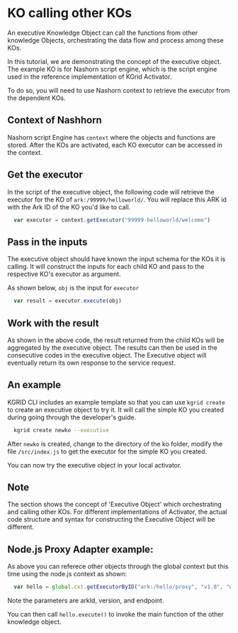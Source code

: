 # KO calling other KOs

An executive Knowledge Object can call the functions from other knowledge Objects, orchestrating the data flow and process among these KOs.

In this tutorial, we are demonstrating the concept of the executive object. The example KO is  for Nashorn script engine, which is the script engine used in the reference implementation of KGrid Activator.

To do so, you will need to use Nashorn context to retrieve the executor from the dependent KOs.


## Context of Nashhorn
Nashorn script Engine has `context` where the objects and functions are stored. After the KOs are activated, each KO executor can be accessed in the context.

## Get the executor

In the script of the executive object, the following code will retrieve the executor for the KO of `ark:/99999/helloworld/`. You will replace this ARK id with the Ark ID of the KO you'd like to call.

``` javascript
  var executor = context.getExecutor("99999-helloworld/welcome")
```

## Pass in the inputs

The executive object should have known the input schema for the KOs it is calling. It will construct the inputs for each child KO and pass to the respective KO's executor as argument.

As shown below, `obj` is the input for `executor`

```javascript
  var result = executor.execute(obj)
```

## Work with the result

As shown in the above code, the result returned from the child KOs will be aggregated by the executive object. The results can then be used in the consecutive codes in the executive object. The Executive object will eventually return its own response to the service request.

## An example

KGRID CLI includes an example template so that you can use `kgrid create` to create an executive object to try it. It will call the simple KO you created during going through the developer's guide.

``` bash
  kgrid create newko --executive
```

After `newko` is created, change to the directory of the ko folder, modify the file `/src/index.js` to get the executor for the simple KO you created.

You can now try the executive object in your local activator.

## Note

The section shows the concept of 'Executive Object' which orchestrating and calling other KOs. For different implementations of Activator, the actual code structure and syntax for constructing the Executive Object will be different.


## Node.js Proxy Adapter example:

As above you can referece other objects through the global context but this time using the node.js context as shown:

```js
  var hello = global.cxt.getExecutorByID("ark:/hello/proxy", "v1.0", "welcome")
```
Note the parameters are arkId, version, and endpoint.

You can then call `hello.execute()` to invoke the main function of the other knowledge object.